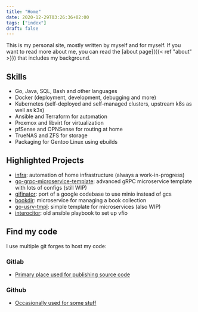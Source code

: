 ```yaml
---
title: "Home"
date: 2020-12-29T03:26:36+02:00
tags: ["index"]
draft: false
---
```


This is my personal site, mostly written by myself and for myself.
If you want to read more about me, you can read the [about page]({{< ref "about" >}}) that includes my background.

## Skills
- Go, Java, SQL, Bash and other languages
- Docker (deployment, development, debugging and more)
- Kubernetes (self-deployed and self-managed clusters, upstream k8s as well as k3s)
- Ansible and Terraform for automation
- Proxmox and libvirt for virtualization
- pfSense and OPNSense for routing at home
- TrueNAS and ZFS for storage
- Packaging for Gentoo Linux using ebuilds

## Highlighted Projects
- [infra](https://gitlab.com/insanitywholesale/infra): automation of home infrastructure (always a work-in-progress)
- [go-grpc-microservice-template](https://gitlab.com/insanitywholesale/go-grpc-microservice-template): advanced gRPC microservice template with lots of configs (still WIP)
- [gifinator](https://gitlab.com/insanitywholesale/gifinator): port of a google codebase to use minio instead of gcs
- [bookdir](https://gitlab.com/insanitywholesale/bookdir): microservice for managing a book collection
- [go-usrv-tmpl](https://github.com/insanitywholesale/go-usrv-tmpl): simple template for microservices (also WIP)
- [interocitor](https://github.com/insanitywholesale/interocitor): old ansible playbook to set up vfio

## Find my code
I use multiple git forges to host my code:

### Gitlab
- [Primary place used for publishing source code](https://gitlab.com/insanitywholesale)

### Github
- [Occasionally used for some stuff](https://github.com/insanitywholesale)
